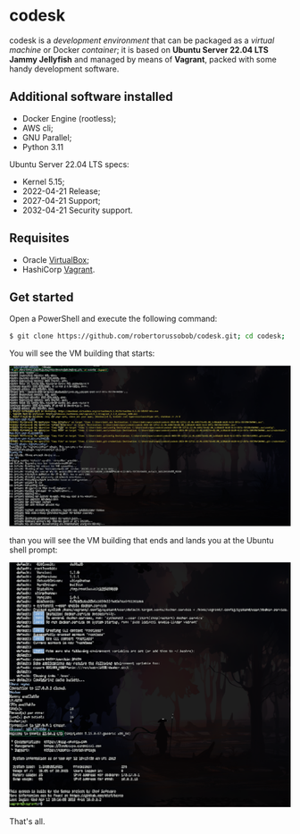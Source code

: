 # codesk

codesk is a _development environment_ that can be packaged as a _virtual machine_ or Docker _container_; it is based on **Ubuntu Server 22.04 LTS Jammy Jellyfish** and managed by means of **Vagrant**, packed with some handy development software. 


## Additional software installed

- Docker Engine (rootless);
- AWS cli;
- GNU Parallel;
- Python 3.11


Ubuntu Server 22.04 LTS specs:
- Kernel 5.15;
- 2022-04-21 Release;
- 2027-04-21 Support;
- 2032-04-21 Security support.

## Requisites

- Oracle [VirtualBox](https://www.virtualbox.org);
- HashiCorp [Vagrant](https://www.vagrantup.com).

## Get started

Open a PowerShell and execute the following command:
```bash
$ git clone https://github.com/robertorussobob/codesk.git; cd codesk; ./up.ps1
```

You will see the VM building that starts:

![](./codesk1.png)

than you will see the VM building that ends and lands you at the Ubuntu shell prompt:

![](./codesk2.png)

That's all.

